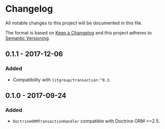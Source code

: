 # Changelog
All notable changes to this project will be documented in this file.

The format is based on [Keep a Changelog](http://keepachangelog.com/en/1.0.0/)
and this project adheres to [Semantic Versioning](http://semver.org/spec/v2.0.0.html).

## 0.1.1 - 2017-12-06
### Added
- Compatibility with `litgroup/transaction:^0.3`.

## 0.1.0 - 2017-09-24
### Added
- `DoctrineORMTransactionHandler` compatible with Doctrine ORM >=2.5.